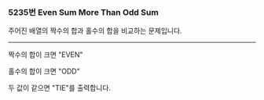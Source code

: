 ### 5235번 Even Sum More Than Odd Sum

주어진 배열의 짝수의 합과 홀수의 합을 비교하는 문제입니다.

---

짝수의 합이 크면 "EVEN"

홀수의 합이 크면 "ODD"

두 값이 같으면 "TIE"를 출력합니다.
